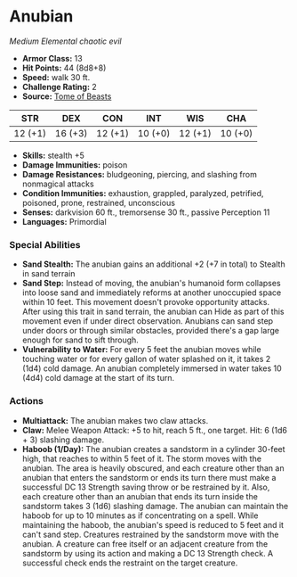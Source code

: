 # Anubian

*Medium* *Elemental* *chaotic evil*

- **Armor Class:** 13
- **Hit Points:** 44 (8d8+8)
- **Speed:** walk 30 ft.
- **Challenge Rating:** 2
- **Source:** [Tome of Beasts](https://koboldpress.com/kpstore/product/tome-of-beasts-for-5th-edition-print/)

| STR | DEX | CON | INT | WIS | CHA |
| --- | --- | --- | --- | --- | --- |
| 12 (+1) | 16 (+3) | 12 (+1) | 10 (+0) | 12 (+1) | 10 (+0) |

- **Skills:** stealth +5
- **Damage Immunities:** poison
- **Damage Resistances:** bludgeoning, piercing, and slashing from nonmagical attacks
- **Condition Immunities:** exhaustion, grappled, paralyzed, petrified, poisoned, prone, restrained, unconscious
- **Senses:** darkvision 60 ft., tremorsense 30 ft., passive Perception 11
- **Languages:** Primordial
### Special Abilities
- **Sand Stealth:** The anubian gains an additional +2 (+7 in total) to Stealth in sand terrain
- **Sand Step:** Instead of moving, the anubian's humanoid form collapses into loose sand and immediately reforms at another unoccupied space within 10 feet. This movement doesn't provoke opportunity attacks. After using this trait in sand terrain, the anubian can Hide as part of this movement even if under direct observation. Anubians can sand step under doors or through similar obstacles, provided there's a gap large enough for sand to sift through.
- **Vulnerability to Water:** For every 5 feet the anubian moves while touching water or for every gallon of water splashed on it, it takes 2 (1d4) cold damage. An anubian completely immersed in water takes 10 (4d4) cold damage at the start of its turn.
### Actions
- **Multiattack:** The anubian makes two claw attacks.
- **Claw:** Melee Weapon Attack: +5 to hit, reach 5 ft., one target. Hit: 6 (1d6 + 3) slashing damage.
- **Haboob (1/Day):** The anubian creates a sandstorm in a cylinder 30-feet high, that reaches to within 5 feet of it. The storm moves with the anubian. The area is heavily obscured, and each creature other than an anubian that enters the sandstorm or ends its turn there must make a successful DC 13 Strength saving throw or be restrained by it. Also, each creature other than an anubian that ends its turn inside the sandstorm takes 3 (1d6) slashing damage. The anubian can maintain the haboob for up to 10 minutes as if concentrating on a spell. While maintaining the haboob, the anubian's speed is reduced to 5 feet and it can't sand step. Creatures restrained by the sandstorm move with the anubian. A creature can free itself or an adjacent creature from the sandstorm by using its action and making a DC 13 Strength check. A successful check ends the restraint on the target creature.
